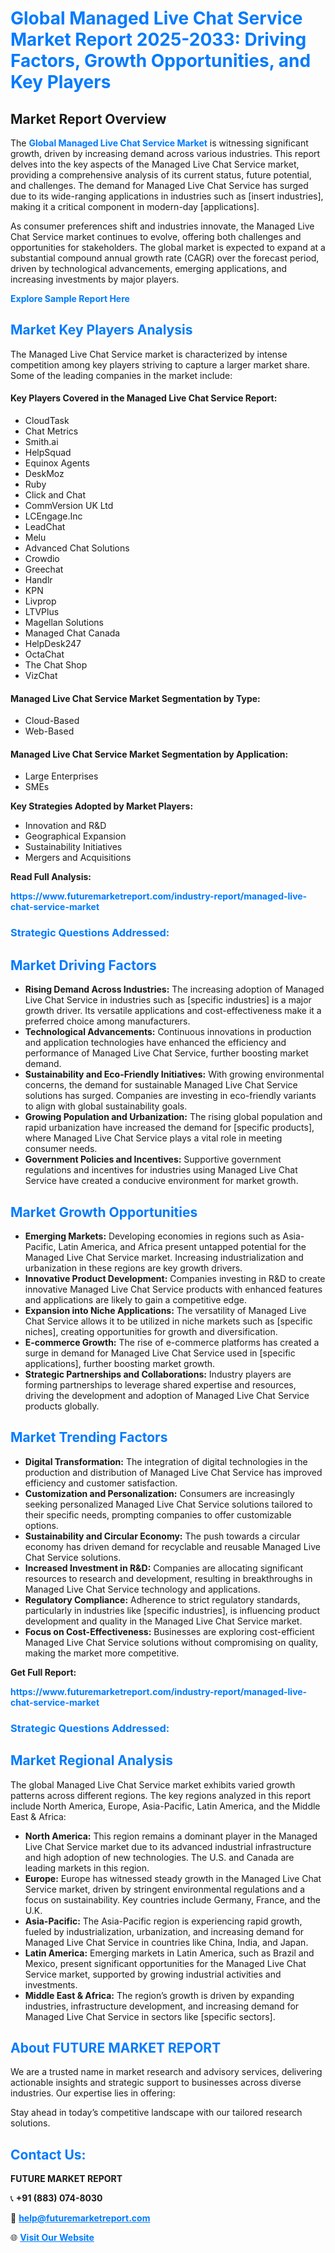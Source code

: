 <h1 style="color: #007BFF;">Global Managed Live Chat Service Market Report 2025-2033: Driving Factors, Growth Opportunities, and Key Players</h1>

<section id="overview">
<h2>Market Report Overview</h2>
<p>The <a href="https://www.futuremarketreport.com/industry-report/managed-live-chat-service-market" style="color: #007BFF; text-decoration: none;"><strong>Global Managed Live Chat Service Market</strong></a> is witnessing significant growth, driven by increasing demand across various industries. This report delves into the key aspects of the Managed Live Chat Service market, providing a comprehensive analysis of its current status, future potential, and challenges. The demand for Managed Live Chat Service has surged due to its wide-ranging applications in industries such as [insert industries], making it a critical component in modern-day [applications].</p>
<p>As consumer preferences shift and industries innovate, the Managed Live Chat Service market continues to evolve, offering both challenges and opportunities for stakeholders. The global market is expected to expand at a substantial compound annual growth rate (CAGR) over the forecast period, driven by technological advancements, emerging applications, and increasing investments by major players.</p>
</section>

<section id="overview">
<p><a href="https://www.futuremarketreport.com/request-sample/reportId=27839" style="color: #007BFF; text-decoration: none;"><strong>Explore Sample Report Here</strong></a></p>
</section>

<section id="key-players">
<h2 style="color: #007BFF;">Market Key Players Analysis</h2>
<p>The Managed Live Chat Service market is characterized by intense competition among key players striving to capture a larger market share. Some of the leading companies in the market include:</p>
<h4>Key Players Covered in the Managed Live Chat Service Report:</h4>
<ul><li>CloudTask</li><li>Chat Metrics</li><li>Smith.ai</li><li>HelpSquad</li><li>Equinox Agents</li><li>DeskMoz</li><li>Ruby</li><li>Click and Chat</li><li>CommVersion UK Ltd</li><li>LCEngage.Inc</li><li>LeadChat</li><li>Melu</li><li>Advanced Chat Solutions</li><li>Crowdio</li><li>Greechat</li><li>Handlr</li><li>KPN</li><li>Livprop</li><li>LTVPlus</li><li>Magellan Solutions</li><li>Managed Chat Canada</li><li>HelpDesk247</li><li>OctaChat</li><li>The Chat Shop</li><li>VizChat</li></ul>
<h4>Managed Live Chat Service Market Segmentation by Type:</h4>
<ul><li>Cloud-Based</li><li>Web-Based</li></ul>

<h4>Managed Live Chat Service Market Segmentation by Application:</h4>
<ul><li>Large Enterprises</li><li>SMEs</li></ul>
<p><strong>Key Strategies Adopted by Market Players:</strong></p>
<ul>
<li>Innovation and R&D</li>
<li>Geographical Expansion</li>
<li>Sustainability Initiatives</li>
<li>Mergers and Acquisitions</li>
</ul>
</section>

<section>
<p><strong>Read Full Analysis: </strong></p><a href="https://www.futuremarketreport.com/industry-report/managed-live-chat-service-market" style="color: #007BFF; text-decoration: none;"><strong>https://www.futuremarketreport.com/industry-report/managed-live-chat-service-market</strong></a>
<h3 style="color: #007BFF;">Strategic Questions Addressed:</h3>
</section>

<section id="driving-factors">
<h2 style="color: #007BFF;">Market Driving Factors</h2>
<ul>
<li><strong>Rising Demand Across Industries:</strong> The increasing adoption of Managed Live Chat Service in industries such as [specific industries] is a major growth driver. Its versatile applications and cost-effectiveness make it a preferred choice among manufacturers.</li>
<li><strong>Technological Advancements:</strong> Continuous innovations in production and application technologies have enhanced the efficiency and performance of Managed Live Chat Service, further boosting market demand.</li>
<li><strong>Sustainability and Eco-Friendly Initiatives:</strong> With growing environmental concerns, the demand for sustainable Managed Live Chat Service solutions has surged. Companies are investing in eco-friendly variants to align with global sustainability goals.</li>
<li><strong>Growing Population and Urbanization:</strong> The rising global population and rapid urbanization have increased the demand for [specific products], where Managed Live Chat Service plays a vital role in meeting consumer needs.</li>
<li><strong>Government Policies and Incentives:</strong> Supportive government regulations and incentives for industries using Managed Live Chat Service have created a conducive environment for market growth.</li>
</ul>
</section>

<section id="growth-opportunities">
<h2 style="color: #007BFF;">Market Growth Opportunities</h2>
<ul>
<li><strong>Emerging Markets:</strong> Developing economies in regions such as Asia-Pacific, Latin America, and Africa present untapped potential for the Managed Live Chat Service market. Increasing industrialization and urbanization in these regions are key growth drivers.</li>
<li><strong>Innovative Product Development:</strong> Companies investing in R&D to create innovative Managed Live Chat Service products with enhanced features and applications are likely to gain a competitive edge.</li>
<li><strong>Expansion into Niche Applications:</strong> The versatility of Managed Live Chat Service allows it to be utilized in niche markets such as [specific niches], creating opportunities for growth and diversification.</li>
<li><strong>E-commerce Growth:</strong> The rise of e-commerce platforms has created a surge in demand for Managed Live Chat Service used in [specific applications], further boosting market growth.</li>
<li><strong>Strategic Partnerships and Collaborations:</strong> Industry players are forming partnerships to leverage shared expertise and resources, driving the development and adoption of Managed Live Chat Service products globally.</li>
</ul>
</section>

<section id="trending-factors">
<h2 style="color: #007BFF;">Market Trending Factors</h2>
<ul>
<li><strong>Digital Transformation:</strong> The integration of digital technologies in the production and distribution of Managed Live Chat Service has improved efficiency and customer satisfaction.</li>
<li><strong>Customization and Personalization:</strong> Consumers are increasingly seeking personalized Managed Live Chat Service solutions tailored to their specific needs, prompting companies to offer customizable options.</li>
<li><strong>Sustainability and Circular Economy:</strong> The push towards a circular economy has driven demand for recyclable and reusable Managed Live Chat Service solutions.</li>
<li><strong>Increased Investment in R&D:</strong> Companies are allocating significant resources to research and development, resulting in breakthroughs in Managed Live Chat Service technology and applications.</li>
<li><strong>Regulatory Compliance:</strong> Adherence to strict regulatory standards, particularly in industries like [specific industries], is influencing product development and quality in the Managed Live Chat Service market.</li>
<li><strong>Focus on Cost-Effectiveness:</strong> Businesses are exploring cost-efficient Managed Live Chat Service solutions without compromising on quality, making the market more competitive.</li>
</ul>
</section>

<section>
<p><strong>Get Full Report: </strong></p><a href="https://www.futuremarketreport.com/industry-report/managed-live-chat-service-market" style="color: #007BFF; text-decoration: none;"><strong>https://www.futuremarketreport.com/industry-report/managed-live-chat-service-market</strong></a>
<h3 style="color: #007BFF;">Strategic Questions Addressed:</h3>
</section>


<section id="regional-analysis">
<h2 style="color: #007BFF;">Market Regional Analysis</h2>
<p>The global Managed Live Chat Service market exhibits varied growth patterns across different regions. The key regions analyzed in this report include North America, Europe, Asia-Pacific, Latin America, and the Middle East & Africa:</p>
<ul>
<li><strong>North America:</strong> This region remains a dominant player in the Managed Live Chat Service market due to its advanced industrial infrastructure and high adoption of new technologies. The U.S. and Canada are leading markets in this region.</li>
<li><strong>Europe:</strong> Europe has witnessed steady growth in the Managed Live Chat Service market, driven by stringent environmental regulations and a focus on sustainability. Key countries include Germany, France, and the U.K.</li>
<li><strong>Asia-Pacific:</strong> The Asia-Pacific region is experiencing rapid growth, fueled by industrialization, urbanization, and increasing demand for Managed Live Chat Service in countries like China, India, and Japan.</li>
<li><strong>Latin America:</strong> Emerging markets in Latin America, such as Brazil and Mexico, present significant opportunities for the Managed Live Chat Service market, supported by growing industrial activities and investments.</li>
<li><strong>Middle East & Africa:</strong> The region’s growth is driven by expanding industries, infrastructure development, and increasing demand for Managed Live Chat Service in sectors like [specific sectors].</li>
</ul>
</section>

<footer>
<h2 style="color: #007BFF;">About FUTURE MARKET REPORT</h2>
<p>We are a trusted name in market research and advisory services, delivering actionable insights and strategic support to businesses across diverse industries. Our expertise lies in offering:</p>

<p>Stay ahead in today’s competitive landscape with our tailored research solutions.</p>

<h2 style="color: #007BFF;">Contact Us:</h2>
<p><strong>FUTURE MARKET REPORT</strong></p>
<p>📞 <strong>+91 (883) 074-8030</strong></p>
<p>📧 <strong><a href="mailto:help@futuremarketreport.com" style="color: #007BFF;">help@futuremarketreport.com</a></strong></p>
<p>🌐 <strong><a href="https://www.futuremarketreport.com/" style="color: #007BFF;">Visit Our Website</a></strong></p>
</footer>